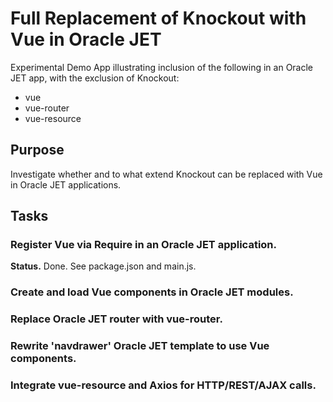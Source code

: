 # Full Replacement of Knockout with Vue in Oracle JET

Experimental Demo App illustrating inclusion of 
the following in an Oracle JET app, with the exclusion
of Knockout:

   * vue
   * vue-router
   * vue-resource

## Purpose 

Investigate whether and to what extend Knockout can
be replaced with Vue in Oracle JET applications.

## Tasks

### Register Vue via Require in an Oracle JET application.

 **Status.** Done. See package.json and main.js.

### Create and load Vue components in Oracle JET modules.

### Replace Oracle JET router with vue-router.

### Rewrite 'navdrawer' Oracle JET template to use Vue components.

### Integrate vue-resource and Axios for HTTP/REST/AJAX calls.
